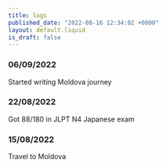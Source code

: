 ```yaml
---
title: logs
published_date: "2022-08-16 12:34:02 +0000"
layout: default.liquid
is_draft: false
---
```


### 06/09/2022

Started writing Moldova journey

### 22/08/2022

Got 88/180 in JLPT N4 Japanese exam

### 15/08/2022

Travel to Moldova
